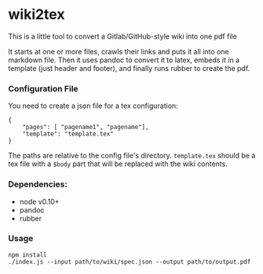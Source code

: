 wiki2tex
========

This is a little tool to convert a Gitlab/GitHub-style wiki into one pdf file

It starts at one or more files, crawls their links and puts it all into one markdown file.
Then it uses pandoc to convert it to latex, embeds it in a template (just header and footer),
and finally runs rubber to create the pdf.

### Configuration File

You need to create a json file for a tex configuration:

    {
        "pages": [ "pagename1", "pagename"],
        "template": "template.tex"
    }

The paths are relative to the config file's directory. `template.tex` should be a tex file with a `$body` part that will be replaced with the wiki contents.

### Dependencies:

* node v0.10+
* pandoc
* rubber

### Usage

    npm install
    ./index.js --input path/to/wiki/spec.json --output path/to/output.pdf
